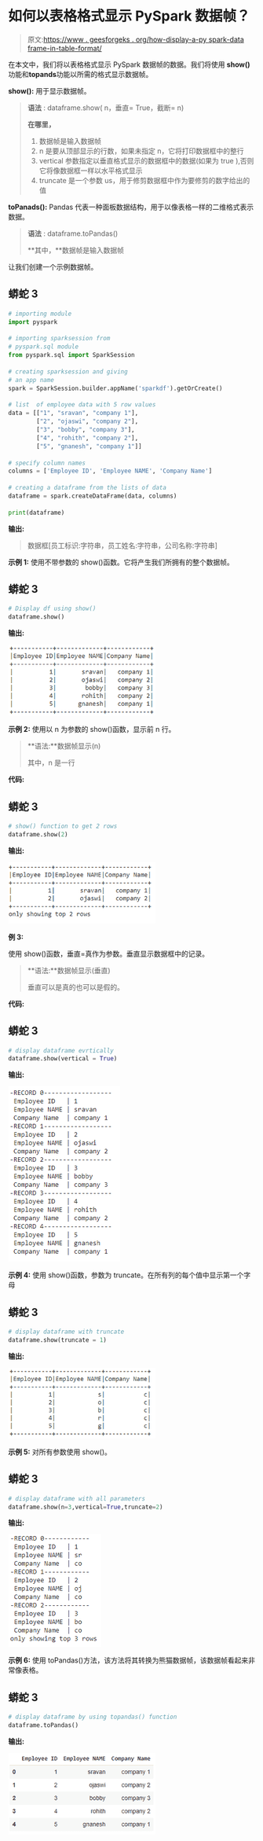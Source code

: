 # 如何以表格格式显示 PySpark 数据帧？

> 原文:[https://www . geesforgeks . org/how-display-a-py spark-data frame-in-table-format/](https://www.geeksforgeeks.org/how-to-display-a-pyspark-dataframe-in-table-format/)

在本文中，我们将以表格格式显示 PySpark 数据帧的数据。我们将使用 **show()** 功能和**topands**功能以所需的格式显示数据帧。

**show():** 用于显示数据帧。

> **语法** : dataframe.show( n，垂直= True，截断= n)
> 
> **在哪里，**
> 
> 1.  数据帧是输入数据帧
> 2.  n 是要从顶部显示的行数，如果未指定 n，它将打印数据框中的整行
> 3.  vertical 参数指定以垂直格式显示的数据框中的数据(如果为 true ),否则它将像数据框一样以水平格式显示
> 4.  truncate 是一个参数 us，用于修剪数据框中作为要修剪的数字给出的值

**toPanads():** Pandas 代表一种面板数据结构，用于以像表格一样的二维格式表示数据。

> **语法** : dataframe.toPandas()
> 
> **其中，**数据帧是输入数据帧

让我们创建一个示例数据帧。

## 蟒蛇 3

```py
# importing module
import pyspark

# importing sparksession from
# pyspark.sql module
from pyspark.sql import SparkSession

# creating sparksession and giving
# an app name
spark = SparkSession.builder.appName('sparkdf').getOrCreate()

# list  of employee data with 5 row values
data = [["1", "sravan", "company 1"],
        ["2", "ojaswi", "company 2"],
        ["3", "bobby", "company 3"],
        ["4", "rohith", "company 2"],
        ["5", "gnanesh", "company 1"]]

# specify column names
columns = ['Employee ID', 'Employee NAME', 'Company Name']

# creating a dataframe from the lists of data
dataframe = spark.createDataFrame(data, columns)

print(dataframe)
```

**输出:**

> 数据框[员工标识:字符串，员工姓名:字符串，公司名称:字符串]

**示例 1:** 使用不带参数的 show()函数。它将产生我们所拥有的整个数据帧。

## 蟒蛇 3

```py
# Display df using show()
dataframe.show()
```

**输出:**

![](img/3e98083b4dfdd43c276b0cc6a7ea358c.png)

**示例 2:** 使用以 n 为参数的 show()函数，显示前 n 行。

> **语法:**数据帧显示(n)
> 
> 其中，n 是一行

**代码:**

## 蟒蛇 3

```py
# show() function to get 2 rows
dataframe.show(2)
```

**输出:**

![](img/fded4f52f451e8c608f25141d33acb48.png)

**例 3:**

使用 show()函数，垂直=真作为参数。垂直显示数据框中的记录。

> **语法:**数据帧显示(垂直)
> 
> 垂直可以是真的也可以是假的。

**代码:**

## 蟒蛇 3

```py
# display dataframe evrtically
dataframe.show(vertical = True)
```

**输出:**

![](img/03d62d4fa894eb70746d392d30d4a595.png)

**示例 4:** 使用 show()函数，参数为 truncate。在所有列的每个值中显示第一个字母

## 蟒蛇 3

```py
# display dataframe with truncate
dataframe.show(truncate = 1)
```

**输出:**

![](img/404666ea6500206575bd859aa98591cf.png)

**示例 5:** 对所有参数使用 show()。

## 蟒蛇 3

```py
# display dataframe with all parameters
dataframe.show(n=3,vertical=True,truncate=2)
```

**输出:**

![](img/7d8879da8ff0b34e68a1407d6ab87e1f.png)

**示例 6:** 使用 toPandas()方法，该方法将其转换为熊猫数据帧，该数据帧看起来非常像表格。

## 蟒蛇 3

```py
# display dataframe by using topandas() function
dataframe.toPandas()
```

**输出:**

![](img/3d5d35bcd2857f716140471f512a7c24.png)